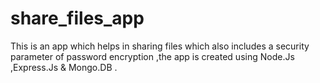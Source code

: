 # share_files_app
This is an app which helps in sharing files which also includes a security parameter of password encryption ,the app is created using Node.Js ,Express.Js &amp; Mongo.DB .
